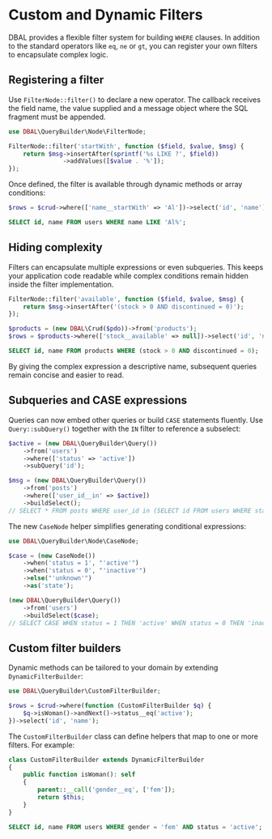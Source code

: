 # Custom and Dynamic Filters

DBAL provides a flexible filter system for building `WHERE` clauses. In addition to the standard operators like `eq`, `ne` or `gt`, you can register your own filters to encapsulate complex logic.

## Registering a filter

Use `FilterNode::filter()` to declare a new operator. The callback receives the field name, the value supplied and a message object where the SQL fragment must be appended.

```php
use DBAL\QueryBuilder\Node\FilterNode;

FilterNode::filter('startWith', function ($field, $value, $msg) {
    return $msg->insertAfter(sprintf('%s LIKE ?', $field))
               ->addValues([$value . '%']);
});
```

Once defined, the filter is available through dynamic methods or array conditions:

```php
$rows = $crud->where(['name__startWith' => 'Al'])->select('id', 'name');
```

```sql
SELECT id, name FROM users WHERE name LIKE 'Al%';
```

## Hiding complexity

Filters can encapsulate multiple expressions or even subqueries. This keeps your application code readable while complex conditions remain hidden inside the filter implementation.

```php
FilterNode::filter('available', function ($field, $value, $msg) {
    return $msg->insertAfter('(stock > 0 AND discontinued = 0)');
});

$products = (new DBAL\Crud($pdo))->from('products');
$rows = $products->where(['stock__available' => null])->select('id', 'name');
```

```sql
SELECT id, name FROM products WHERE (stock > 0 AND discontinued = 0);
```

By giving the complex expression a descriptive name, subsequent queries remain concise and easier to read.

## Subqueries and CASE expressions

Queries can now embed other queries or build `CASE` statements fluently. Use `Query::subQuery()` together with the `IN` filter to reference a subselect:

```php
$active = (new DBAL\QueryBuilder\Query())
    ->from('users')
    ->where(['status' => 'active'])
    ->subQuery('id');

$msg = (new DBAL\QueryBuilder\Query())
    ->from('posts')
    ->where(['user_id__in' => $active])
    ->buildSelect();
// SELECT * FROM posts WHERE user_id in (SELECT id FROM users WHERE status = ?)
```

The new `CaseNode` helper simplifies generating conditional expressions:

```php
use DBAL\QueryBuilder\Node\CaseNode;

$case = (new CaseNode())
    ->when('status = 1', "'active'")
    ->when('status = 0', "'inactive'")
    ->else("'unknown'")
    ->as('state');

(new DBAL\QueryBuilder\Query())
    ->from('users')
    ->buildSelect($case);
// SELECT CASE WHEN status = 1 THEN 'active' WHEN status = 0 THEN 'inactive' ELSE 'unknown' END AS state FROM users
```


## Custom filter builders

Dynamic methods can be tailored to your domain by extending `DynamicFilterBuilder`:

```php
use DBAL\QueryBuilder\CustomFilterBuilder;

$rows = $crud->where(function (CustomFilterBuilder $q) {
    $q->isWoman()->andNext()->status__eq('active');
})->select('id', 'name');
```

The `CustomFilterBuilder` class can define helpers that map to one or more
filters. For example:

```php
class CustomFilterBuilder extends DynamicFilterBuilder
{
    public function isWoman(): self
    {
        parent::__call('gender__eq', ['fem']);
        return $this;
    }
}
```

```sql
SELECT id, name FROM users WHERE gender = 'fem' AND status = 'active';
```
